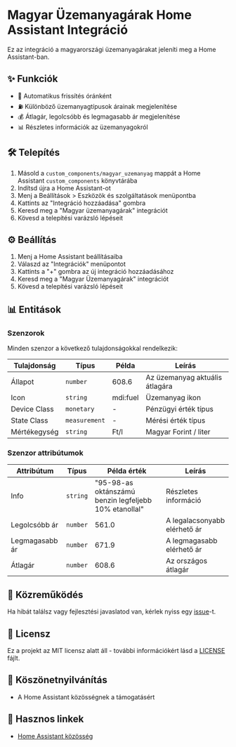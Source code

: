 # Magyar Üzemanyagárak Home Assistant Integráció

Ez az integráció a magyarországi üzemanyagárakat jeleníti meg a Home Assistant-ban.

## ✨ Funkciók

- 🔄 Automatikus frissítés óránként
- ⛽ Különböző üzemanyagtípusok árainak megjelenítése
- 💰 Átlagár, legolcsóbb és legmagasabb ár megjelenítése
- 📊 Részletes információk az üzemanyagokról

## 🛠️ Telepítés

1. Másold a `custom_components/magyar_uzemanyag` mappát a Home Assistant `custom_components` könyvtárába
2. Indítsd újra a Home Assistant-ot
3. Menj a Beállítások > Eszközök és szolgáltatások menüpontba
4. Kattints az "Integráció hozzáadása" gombra
5. Keresd meg a "Magyar üzemanyagárak" integrációt
6. Kövesd a telepítési varázsló lépéseit

## ⚙️ Beállítás

1. Menj a Home Assistant beállításaiba
2. Válaszd az "Integrációk" menüpontot
3. Kattints a "+" gombra az új integráció hozzáadásához
4. Keresd meg a "Magyar Üzemanyagárak" integrációt
5. Kövesd a telepítési varázsló lépéseit

## 📊 Entitások

### Szenzorok

Minden szenzor a következő tulajdonságokkal rendelkezik:

| Tulajdonság | Típus | Példa | Leírás |
|-------------|-------|-------|---------|
| Állapot | `number` | 608.6 | Az üzemanyag aktuális átlagára |
| Icon | `string` | mdi:fuel | Üzemanyag ikon |
| Device Class | `monetary` | - | Pénzügyi érték típus |
| State Class | `measurement` | - | Mérési érték típus |
| Mértékegység | `string` | Ft/l | Magyar Forint / liter |

### Szenzor attribútumok

| Attribútum | Típus | Példa érték | Leírás |
|------------|-------|-------------|---------|
| Info | `string` | "95-98-as oktánszámú benzin legfeljebb 10% etanollal" | Részletes információ |
| Legolcsóbb ár | `number` | 561.0 | A legalacsonyabb elérhető ár |
| Legmagasabb ár | `number` | 671.9 | A legmagasabb elérhető ár |
| Átlagár | `number` | 608.6 | Az országos átlagár |

## 🤝 Közreműködés

Ha hibát találsz vagy fejlesztési javaslatod van, kérlek nyiss egy [issue](https://github.com/fantnhu/magyar_uzemanyag/issues)-t.

## 📄 Licensz

Ez a projekt az MIT licensz alatt áll - további információkért lásd a [LICENSE](LICENSE) fájlt.

## 🙏 Köszönetnyilvánítás

- A Home Assistant közösségnek a támogatásért

## 🔗 Hasznos linkek

- [Home Assistant közösség](https://community.home-assistant.io/)

